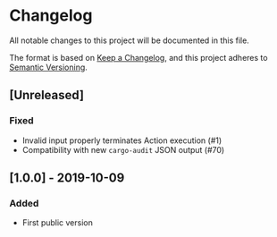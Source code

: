 # Changelog
All notable changes to this project will be documented in this file.

The format is based on [Keep a Changelog](https://keepachangelog.com/en/1.0.0/),
and this project adheres to [Semantic Versioning](https://semver.org/spec/v2.0.0.html).

## [Unreleased]

### Fixed

- Invalid input properly terminates Action execution (#1)
- Compatibility with new `cargo-audit` JSON output (#70)

## [1.0.0] - 2019-10-09

### Added

- First public version
